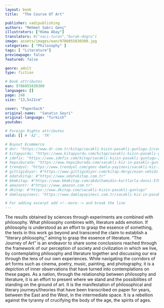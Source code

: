 ```yaml
---
layout: book
title:  "The Course Of Art"

publisher: vadipublishing
authors: "Mehmet Sabri Genç"
illustrators: ["Hüma Abay"]
translators: #["naci-turan","burak-dogru"]
image: assets/images/ean/9786055830380.jpg
categories: [ "Philosophy" ]
tags: [ "Literature"]
previewpage: false
featured: false

genre: adult
type: fiction

# Book attributes
ean: 9786055830380
languages: []
page: 248
size: "13,5x21cm"

cover: "Paperback"
original-name:  "Sanatın Seyri"
original-language: "Turkish"
youtube:

# Foreign Rights attributes
sold: [] # 'AZ', 'TR'

# Buyout Ecommerce
# dnr: "https://www.dr.com.tr/kitap/sacakli-kizin-pasakli-gunlugu-2/cocuk-ve-genclik/genclik-10-yas/roman-oyku/urunno=0001893059001"
# kitapyurdu: "https://www.kitapyurdu.com/kitap/sacakli-kizin-pasakli-gunlugu-2-/560122.html&filter_name=Sa%C3%A7akl%C4%B1+K%C4%B1z%27%C4%B1n+Pasakl%C4%B1+G%C3%BCnl%C3%BC%C4%9F%C3%BC+2"
# idefix: "https://www.idefix.com/kitap/sacakli-kizin-pasakli-gunlugu-2/cocuk-ve-genclik/genclik-10-yas/roman-oyku/urunno=0001893059001"
# hepsiburada: "https://www.hepsiburada.com/sacakli-kiz-in-pasakli-gunlugu-2-damla-yayinevi-p-HBV000012ER86"
# trendyol: "https://www.trendyol.com/genc-damla-yayinevi/sacakli-kiz-in-pasakli-gunlugu-2-p-54825777"
# gittigidiyor: #"https://www.gittigidiyor.com/kitap-dergi/ezan-sehidi-adnan-menderes_pdp_732728793"
# odatvkitap: #"https://www.odatvkitap.com.tr"
# bkmkitap: #"https://www.bkmkitap.com/abdulhamidin-kurtlarla-dansi-578226"
# amazontr: #"https://www.amazon.com.tr"
# dkitap: #"https://www.dkitap.com/sacakli-kizin-pasakli-gunlugu"
# damlayayinevi: "https://www.damlayayinevi.com.tr/sacakli-kiz-in-pasakli-gunlugu-2-bu-iste-bi-terslik-var"

# For adding excerpt add <!--more--> and break the line
---
```

The results obtained by sciences through experiments are combined with philosophy. What
philosophy combines with, literature adds emotion.
If philosophy is understood as an effort to grasp
the essence of something, the texts in this work
go beyond and transcend the claim to establish a
“literary philosophy,” aiming to grasp the essence
of literature.
“The Journey of Art” is an endeavor to share
some conclusions reached through the framework of our perception of society and civilization
in which we live, by contemplating philosophy and
literature together and discussing our era through
the lens of our own experiences. While navigating
the corridors of art forms such as cinema, poetry,
music, painting, and photography, it is a depiction
of inner observations that have turned into contemplations on these pages. As a nation, through
the relationship between philosophy and literature,
it is an effort to present where we stand and the
possibilities of standing on the ground of art. It
is the manifestation of philosophical and literary
journeys/theories that have been transcribed on
paper for years, between the East and the West, in
the intermediate space. It is a rebellion against the
tyranny of crucifying the body of the age, the spirits
of ages.
<!--more--> 


